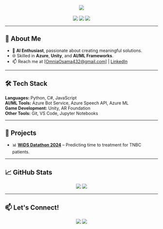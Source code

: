 <h1 align="center">
    <img src="https://readme-typing-svg.herokuapp.com/?font=Fira+Code&size=40&duration=3000&color=00FF00&center=true&vCenter=true&width=550&height=70&lines=Hello,+World!+🌍;My+name+is+Omnia!+👋;Welcome+to+my+profile!+🚀"/>
</h1>

<p align="center">
    <img src="https://img.shields.io/badge/AI%20Enthusiast-💻-blue" />
    <img src="https://img.shields.io/badge/AR%20Game%20Developer-🎮-purple" />
    <img src="https://img.shields.io/badge/Data%20Scientist-📊-green" />
</p>

---

## 🚀 About Me
- 🎯 **AI Enthusiast**, passionate about creating meaningful solutions.
- 🌐 Skilled in **Azure**, **Unity**, and **AI/ML Frameworks**.
- 📫 Reach me at [OmniaOsama432@gmail.com] | [LinkedIn]([#](https://www.linkedin.com/in/omniaosamaahmed/)) 

---

## 🛠️ Tech Stack
**Languages:** Python, C#, JavaScript  
**AI/ML Tools:** Azure Bot Service, Azure Speech API, Azure ML  
**Game Development:** Unity, AR Foundation  
**Other Tools:** Git, VS Code, Jupyter Notebooks  

---

## 🌟 Projects
- 📊 [**WiDS Datathon 2024**](#) – Predicting time to treatment for TNBC patients.

---

## 📈 GitHub Stats
<p align="center">
    <img src="https://github-readme-stats.vercel.app/api?username=OmniaOsama03&show_icons=true&theme=radical" />
    <img src="https://github-readme-streak-stats.herokuapp.com/?user=OmniaOsama03&theme=radical" />
</p>

---

## 📫 Let's Connect!
<p align="center">
    <a href="[https://www.linkedin.com/in/yourprofile](https://www.linkedin.com/in/omniaosamaahmed/)"><img src="https://img.shields.io/badge/LinkedIn-0A66C2?style=for-the-badge&logo=linkedin&logoColor=white"/></a>
    <a href="mailto:omniaosama432@gmail.com"><img src="https://img.shields.io/badge/Email-D14836?style=for-the-badge&logo=gmail&logoColor=white"/></a>
</p>
